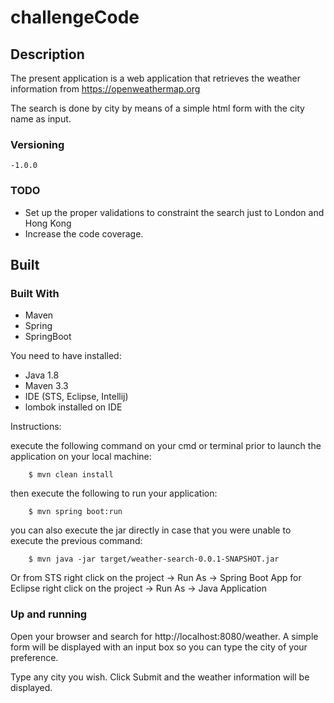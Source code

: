 # challengeCode

## Description
The present application is a web application that retrieves the weather information from https://openweathermap.org

The search is done by city by means of a simple html form with the city name as input.

### Versioning
	-1.0.0
	
### TODO

  - Set up the proper validations to constraint the search just to London and Hong Kong
  - Increase the code coverage.

## Built

### Built With
* Maven 
* Spring
* SpringBoot

You need to have installed:

 - Java 1.8
 - Maven 3.3
 - IDE (STS, Eclipse, Intellij) 
 - lombok installed on IDE
 
 
 Instructions:
 
 execute the following command on your cmd or terminal prior to launch the application on your local machine:
 
  
  
```console
	$ mvn clean install
```

then execute the following to run your application:

```console
	$ mvn spring boot:run
```

you can also execute the jar directly in case that you were unable to execute the previous command:

```console
	$ mvn java -jar target/weather-search-0.0.1-SNAPSHOT.jar
```

Or from STS right click on the project -> Run As -> Spring Boot App
for Eclipse right click on the project -> Run As -> Java Application

### Up and running

Open your browser and search for http://localhost:8080/weather. A simple form will be displayed with an input box so you can type the city of your preference.

Type any city you wish. Click Submit and the weather information will be displayed.


